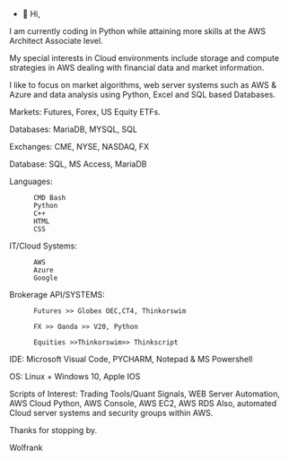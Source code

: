 - 👋 Hi, 

I am currently coding in Python while attaining more skills at the AWS Architect Associate level.  

My special interests in Cloud environments include storage and compute strategies in AWS dealing with financial data and market information. 

I like to focus on market algorithms, web server systems such as AWS & Azure and data analysis using Python, Excel and SQL based Databases. 

Markets:  Futures, Forex, US Equity ETFs.

Databases:  MariaDB, MYSQL, SQL

Exchanges:  CME, NYSE, NASDAQ, FX 

Database: SQL, MS Access, MariaDB 

Languages:  
    
          CMD Bash
          Python
          C++
          HTML
          CSS
         

IT/Cloud Systems:  
  
          AWS
          Azure 
          Google 

Brokerage API/SYSTEMS: 
                     
          Futures >> Globex OEC,CT4, Thinkorswim
                      
          FX >> Oanda >> V20, Python 
                      
          Equities >>Thinkorswim>> Thinkscript
                      
                      

IDE:  Microsoft  Visual Code, PYCHARM, Notepad & MS Powershell  

OS: Linux + Windows 10, Apple IOS 

Scripts of Interest: Trading Tools/Quant Signals, WEB Server Automation, AWS Cloud Python, AWS Console, AWS EC2, AWS RDS 
Also, automated Cloud server systems and security groups within AWS.  

Thanks for stopping by.

Wolfrank




